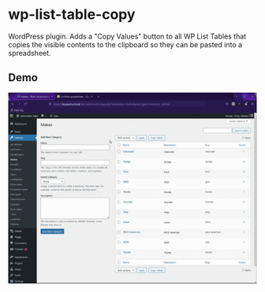 # wp-list-table-copy

WordPress plugin. Adds a "Copy Values" button to all WP List Tables that copies the visible contents to the clipboard so they can be pasted into a spreadsheet.

## Demo 

![Demo](assets/demo.gif)

